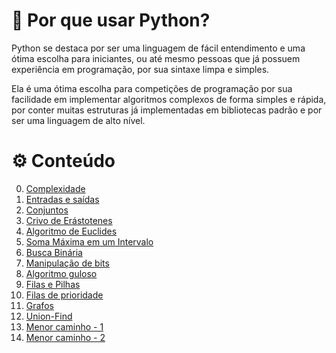 # 🐍 Por que usar Python?

Python se destaca por ser uma linguagem de fácil entendimento e uma ótima escolha para iniciantes, ou até mesmo pessoas que já possuem experiência em programação, por sua sintaxe limpa e simples.

Ela é uma ótima escolha para competições de programação por sua facilidade em implementar algoritmos complexos de forma simples e rápida, por conter muitas estruturas já implementadas em bibliotecas padrão e por ser uma linguagem de alto nível.

# ⚙️ Conteúdo

0. [Complexidade](complexidade.md)
1. [Entradas e saídas](entradas_saidas.md)
2. [Conjuntos](conjuntos.md)
3. [Crivo de Erástotenes](crivo.md)
4. [Algoritmo de Euclides](euclides.md)
5. [Soma Máxima em um Intervalo](soma_max_intervalo.md)
6. [Busca Binária](busca_binaria.md)
7. [Manipulação de bits](bits.md)
8. [Algoritmo guloso](guloso.md)
9. [Filas e Pilhas](filas_pilhas.md)
10. [Filas de prioridade](filas_prioridade.md)
11. [Grafos](grafos.md)
12. [Union-Find](union_find.md)
13. [Menor caminho - 1](menor_caminho_1.md)
14. [Menor caminho - 2](menor_caminho_2.md)
